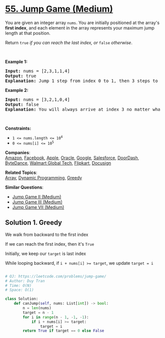 # [55. Jump Game (Medium)](https://leetcode.com/problems/jump-game/)

<p>You are given an integer array <code>nums</code>. You are initially positioned at the array's <strong>first index</strong>, and each element in the array represents your maximum jump length at that position.</p>

<p>Return <code>true</code><em> if you can reach the last index, or </em><code>false</code><em> otherwise</em>.</p>

<p>&nbsp;</p>
<p><strong>Example 1:</strong></p>

<pre><strong>Input:</strong> nums = [2,3,1,1,4]
<strong>Output:</strong> true
<strong>Explanation:</strong> Jump 1 step from index 0 to 1, then 3 steps to the last index.
</pre>

<p><strong>Example 2:</strong></p>

<pre><strong>Input:</strong> nums = [3,2,1,0,4]
<strong>Output:</strong> false
<strong>Explanation:</strong> You will always arrive at index 3 no matter what. Its maximum jump length is 0, which makes it impossible to reach the last index.
</pre>

<p>&nbsp;</p>
<p><strong>Constraints:</strong></p>

<ul>
	<li><code>1 &lt;= nums.length &lt;= 10<sup>4</sup></code></li>
	<li><code>0 &lt;= nums[i] &lt;= 10<sup>5</sup></code></li>
</ul>

**Companies**:  
[Amazon](https://leetcode.com/company/amazon), [Facebook](https://leetcode.com/company/facebook), [Apple](https://leetcode.com/company/apple), [Oracle](https://leetcode.com/company/oracle), [Google](https://leetcode.com/company/google), [Salesforce](https://leetcode.com/company/salesforce), [DoorDash](https://leetcode.com/company/doordash), [ByteDance](https://leetcode.com/company/bytedance), [Walmart Global Tech](https://leetcode.com/company/walmart-labs), [Flipkart](https://leetcode.com/company/flipkart), [Docusign](https://leetcode.com/company/docusign)

**Related Topics**:  
[Array](https://leetcode.com/tag/array/), [Dynamic Programming](https://leetcode.com/tag/dynamic-programming/), [Greedy](https://leetcode.com/tag/greedy/)

**Similar Questions**:

- [Jump Game II (Medium)](https://leetcode.com/problems/jump-game-ii/)
- [Jump Game III (Medium)](https://leetcode.com/problems/jump-game-iii/)
- [Jump Game VII (Medium)](https://leetcode.com/problems/jump-game-vii/)

## Solution 1. Greedy

We walk from backward to the first index

If we can reach the first index, then it's `True`

Initially, we keep our `target` is last index

While looping backward, if `i + nums[i] >= target`, we update `target = i`

```py

# OJ: https://leetcode.com/problems/jump-game/
# Author: Duy Tran
# Time: O(N)
# Space: O(1)

class Solution:
    def canJump(self, nums: List[int]) -> bool:
        n = len(nums)
        target = n - 1
        for i in range(n - 1, -1, -1):
            if i + nums[i] >= target:
                target = i
        return True if target == 0 else False

```
